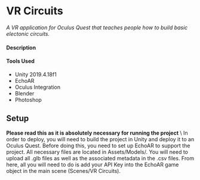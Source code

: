 # VR Circuits
*A VR application for Oculus Quest that teaches people how to build basic electonic circuits.*

#### Description 

#### Tools Used
- Unity 2019.4.18f1
- EchoAR
- Oculus Integration
- Blender
- Photoshop

## Setup
**Please read this as it is absolutely necessary for running the project** \\
In order to deploy, you will need to build the project in Unity and deploy it to an Oculus Quest. Before doing this, you need to set up EchoAR to support the project. All necessary files are located in Assets/Models/. You will need to upload all .glb files as well as the associated metadata in the .csv files. From here, all you will need to do is add your API Key into the EchoAR game object in the main scene (Scenes/VR Circuits).
